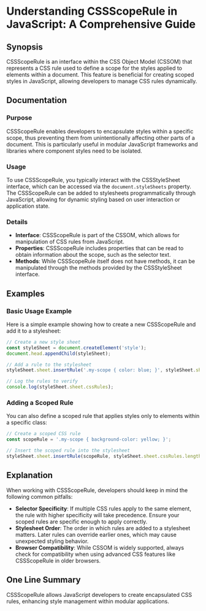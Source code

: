 <!--
Meta Description: # Understanding CSSScopeRule in JavaScript: A Comprehensive Guide ## Synopsis CSSScopeRule is an interface within the CSS Object Model (CSSOM) that re...
Meta Keywords: cssscoperule, stylesheet, javascript, css, rules
-->

# Understanding CSSScopeRule in JavaScript: A Comprehensive Guide

## Synopsis
CSSScopeRule is an interface within the CSS Object Model (CSSOM) that represents a CSS rule used to define a scope for the styles applied to elements within a document. This feature is beneficial for creating scoped styles in JavaScript, allowing developers to manage CSS rules dynamically.

## Documentation
### Purpose
CSSScopeRule enables developers to encapsulate styles within a specific scope, thus preventing them from unintentionally affecting other parts of a document. This is particularly useful in modular JavaScript frameworks and libraries where component styles need to be isolated.

### Usage
To use CSSScopeRule, you typically interact with the CSSStyleSheet interface, which can be accessed via the `document.styleSheets` property. The CSSScopeRule can be added to stylesheets programmatically through JavaScript, allowing for dynamic styling based on user interaction or application state.

### Details
- **Interface**: CSSScopeRule is part of the CSSOM, which allows for manipulation of CSS rules from JavaScript.
- **Properties**: CSSScopeRule includes properties that can be read to obtain information about the scope, such as the selector text.
- **Methods**: While CSSScopeRule itself does not have methods, it can be manipulated through the methods provided by the CSSStyleSheet interface.

## Examples
### Basic Usage Example
Here is a simple example showing how to create a new CSSScopeRule and add it to a stylesheet:

```javascript
// Create a new style sheet
const styleSheet = document.createElement('style');
document.head.appendChild(styleSheet);

// Add a rule to the stylesheet
styleSheet.sheet.insertRule('.my-scope { color: blue; }', styleSheet.sheet.cssRules.length);

// Log the rules to verify
console.log(styleSheet.sheet.cssRules);
```

### Adding a Scoped Rule
You can also define a scoped rule that applies styles only to elements within a specific class:

```javascript
// Create a scoped CSS rule
const scopeRule = '.my-scope { background-color: yellow; }';

// Insert the scoped rule into the stylesheet
styleSheet.sheet.insertRule(scopeRule, styleSheet.sheet.cssRules.length);
```

## Explanation
When working with CSSScopeRule, developers should keep in mind the following common pitfalls:

- **Selector Specificity**: If multiple CSS rules apply to the same element, the rule with higher specificity will take precedence. Ensure your scoped rules are specific enough to apply correctly.
- **Stylesheet Order**: The order in which rules are added to a stylesheet matters. Later rules can override earlier ones, which may cause unexpected styling behavior.
- **Browser Compatibility**: While CSSOM is widely supported, always check for compatibility when using advanced CSS features like CSSScopeRule in older browsers.

## One Line Summary
CSSScopeRule allows JavaScript developers to create encapsulated CSS rules, enhancing style management within modular applications.